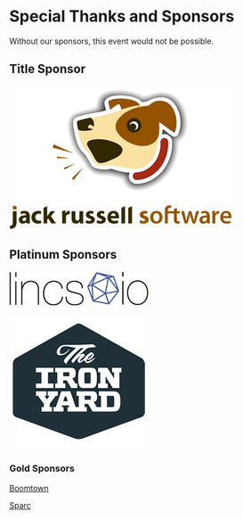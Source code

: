 # Special Thanks and Sponsors

Without our sponsors, this event would not be possible.

## Title Sponsor

[![JRS Logo](../images/jackhq-logo.png)](http://www.jackrussellsoftware.com)


## Platinum Sponsors

[![Lincs logo](../images/lincs_white.png)](http://lincs.io/)

[![TIY Logo](../images/TIY-logo-thumb.png)](http://theironyard.com)

### Gold Sponsors

[Boomtown](http://boomtownroi.com/)

[Sparc](http://www.sparcedge.com/)
